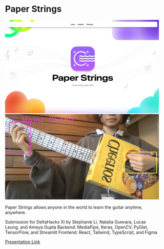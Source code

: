 # Paper Strings

![Paper Strings frontpage](image.png)
![alt text](image-2.png)


Paper Strings allows anyone in the world to learn the guitar anytime, anywhere.

Submission for DeltaHacks XI by Stephanie Li, Natalia Guevara, Lucas Leung, and Ameya Gupta
Backend: MediaPipe, Keras, OpenCV, PyGlet, TensorFlow, and Streamlit
Frontend: React, Tailwind, TypeScript, and Figma

[Presentation Link](https://www.figma.com/slides/4SAgxsa3RNefr9k72zdYkA/paper-strings-pres-deltahack?node-id=1-29&t=5QzkUPEMobap4Q2M-1 )
